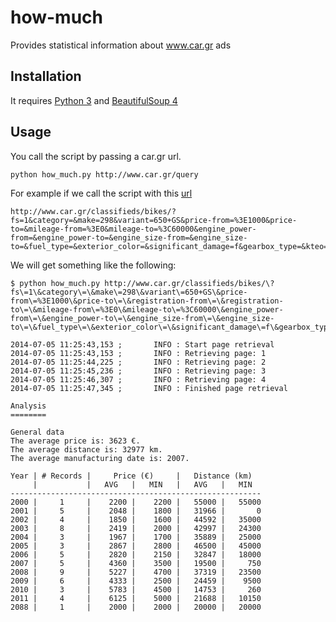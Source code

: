 how-much
========

Provides statistical information about www.car.gr ads

Installation
------------

It requires [Python 3](https://www.python.org/downloads/) and [BeautifulSoup 4](http://www.crummy.com/software/BeautifulSoup/bs4/doc/)

Usage
-----

You call the script by passing a car.gr url.

```shell
python how_much.py http://www.car.gr/query
```

For example if we call the script with this [url](http://www.car.gr/classifieds/bikes/?fs=1&category=&make=298&variant=650+GS&price-from=%3E1000&price-to=&mileage-from=%3E0&mileage-to=%3C60000&engine_power-from=&engine_power-to=&engine_size-from=&engine_size-to=&fuel_type=&exterior_color=&significant_damage=f&gearbox_type=&kteo=&sort=&rg=3&radius=&postcode=&modified=&hi=&st=&offer_type=sale)

    http://www.car.gr/classifieds/bikes/?fs=1&category=&make=298&variant=650+GS&price-from=%3E1000&price-to=&mileage-from=%3E0&mileage-to=%3C60000&engine_power-from=&engine_power-to=&engine_size-from=&engine_size-to=&fuel_type=&exterior_color=&significant_damage=f&gearbox_type=&kteo=&sort=&rg=3&radius=&postcode=&modified=&hi=&st=&offer_type=sale

We will get something like the following:

``` shell
$ python how_much.py http://www.car.gr/classifieds/bikes/\?fs\=1\&category\=\&make\=298\&variant\=650+GS\&price-from\=%3E1000\&price-to\=\&registration-from\=\&registration-to\=\&mileage-from\=%3E0\&mileage-to\=%3C60000\&engine_power-from\=\&engine_power-to\=\&engine_size-from\=\&engine_size-to\=\&fuel_type\=\&exterior_color\=\&significant_damage\=f\&gearbox_type\=\&kteo\=\&sort\=\&rg\=3\&radius\=\&postcode\=\&modified\=\&hi\=\&st\=\&offer_type\=sale

2014-07-05 11:25:43,153 ;       INFO : Start page retrieval
2014-07-05 11:25:43,153 ;       INFO : Retrieving page: 1
2014-07-05 11:25:44,225 ;       INFO : Retrieving page: 2
2014-07-05 11:25:45,236 ;       INFO : Retrieving page: 3
2014-07-05 11:25:46,307 ;       INFO : Retrieving page: 4
2014-07-05 11:25:47,345 ;       INFO : Finished page retrieval

Analysis
========

General data
The average price is: 3623 €.
The average distance is: 32977 km.
The average manufacturing date is: 2007.

Year | # Records |     Price (€)     |   Distance (km)
     |           |   AVG   |   MIN   |   AVG   |   MIN    
--------------------------------------------------------
2000 |     1     |    2200 |    2200 |   55000 |   55000
2001 |     5     |    2048 |    1800 |   31966 |       0
2002 |     4     |    1850 |    1600 |   44592 |   35000
2003 |     8     |    2419 |    2000 |   42997 |   24300
2004 |     3     |    1967 |    1700 |   35889 |   25000
2005 |     3     |    2867 |    2800 |   46500 |   45000
2006 |     5     |    2820 |    2150 |   32847 |   18000
2007 |     5     |    4360 |    3500 |   19500 |     750
2008 |     9     |    5227 |    4700 |   37319 |   23500
2009 |     6     |    4333 |    2500 |   24459 |    9500
2010 |     3     |    5783 |    4500 |   14753 |     260
2011 |     4     |    6125 |    5000 |   21688 |   10150
2088 |     1     |    2000 |    2000 |   20000 |   20000


```
